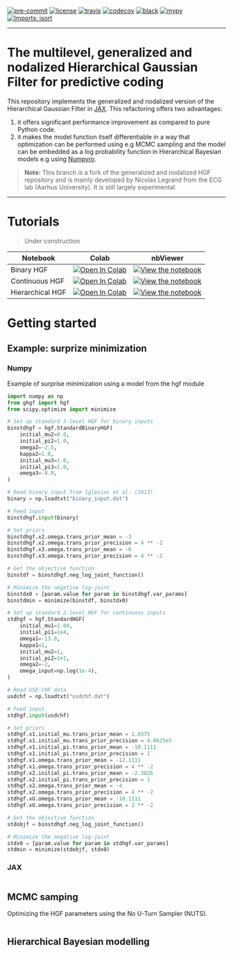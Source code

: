 [![pre-commit](https://img.shields.io/badge/pre--commit-enabled-brightgreen?logo=pre-commit&logoColor=white)](https://github.com/pre-commit/pre-commit) [![license](https://img.shields.io/badge/License-GPL%20v3-blue.svg)](https://github.com/LegrandNico/metadPy/blob/master/LICENSE) [![travis](https://travis-ci.com/LegrandNico/ghgf.svg?branch=master)](https://travis-ci.com/LegandNico/ghgf) [![codecov](https://codecov.io/gh/LegrandNico/ghgf/branch/master/graph/badge.svg)](https://codecov.io/gh/LegrandNico/ghgf) [![black](https://img.shields.io/badge/code%20style-black-000000.svg)](https://github.com/psf/black) [![mypy](http://www.mypy-lang.org/static/mypy_badge.svg)](http://mypy-lang.org/) [![Imports: isort](https://img.shields.io/badge/%20imports-isort-%231674b1?style=flat&labelColor=ef8336)](https://pycqa.github.io/isort/)

---

# The multilevel, generalized and nodalized Hierarchical Gaussian Filter for predictive coding

This repository implements the generalized and nodalized version of the Hierarchical Gaussian Filter in [JAX](https://jax.readthedocs.io/en/latest/jax.html). This refactoring offers two advantages:
1. it offers significant performance improvement as compared to pure Python code.
2. it makes the model function itself differentiable in a way that optimization can be performed using e.g MCMC sampling and the model can be embedded as a log probability function in Hierarchical Bayesian models e.g using [Numpyro](https://num.pyro.ai/en/latest/index.html#introductory-tutorials).

> **Note:** This branch is a fork of the generalized and nodalized HGF repository and is mainly developed by Nicolas Legrand from the ECG lab (Aarhus University). It is still largely experimental.

---

# Tutorials

> Under construction

| Notebook | Colab | nbViewer |
| --- | ---| --- |
| Binary HGF | [![Open In Colab](https://colab.research.google.com/assets/colab-badge.svg)](https://colab.research.google.com/github/ilabcode/ghgf/raw/ecg/notebooks/1-Binary%20HGF.ipynb) |  [![View the notebook](https://img.shields.io/badge/render-nbviewer-orange.svg)](https://nbviewer.jupyter.org/github/ilabcode/ghgf/raw/ecg/notebooks/1-Binary%20HGF.ipynb)
| Continuous HGF | [![Open In Colab](https://colab.research.google.com/assets/colab-badge.svg)](https://colab.research.google.com/github/ilabcode/ghgf/raw/ecg/notebooks/2-Continuous%20HGF.ipynb) |  [![View the notebook](https://img.shields.io/badge/render-nbviewer-orange.svg)](https://nbviewer.jupyter.org/github/ilabcode/ghgf/raw/ecg/notebooks/2-Continuous%20HGF.ipynb)
| Hierarchical HGF | [![Open In Colab](https://colab.research.google.com/assets/colab-badge.svg)](https://colab.research.google.com/github/ilabcode/ghgf/raw/ecg/notebooks/3-HierarchicalHGF.ipynb) |  [![View the notebook](https://img.shields.io/badge/render-nbviewer-orange.svg)](https://nbviewer.jupyter.org/github/ilabcode/ghgf/raw/ecg/notebooks/3-HierarchicalHGF.ipynb)

# Getting started
## Example: surprize minimization

### Numpy
Example of surprise minimization using a model from the hgf module

```python
import numpy as np
from ghgf import hgf
from scipy.optimize import minimize

# Set up standard 3-level HGF for binary inputs
binstdhgf = hgf.StandardBinaryHGF(
    initial_mu2=0.0,
    initial_pi2=1.0,
    omega2=-2.5,
    kappa2=1.0,
    initial_mu3=1.0,
    initial_pi3=1.0,
    omega3=-8.0,
)

# Read binary input from Iglesias et al. (2013)
binary = np.loadtxt("binary_input.dat")

# Feed input
binstdhgf.input(binary)

# Set priors
binstdhgf.x2.omega.trans_prior_mean = -3
binstdhgf.x2.omega.trans_prior_precision = 4 ** -2
binstdhgf.x3.omega.trans_prior_mean = -6
binstdhgf.x3.omega.trans_prior_precision = 4 ** -2

# Get the objective function
binstdf = binstdhgf.neg_log_joint_function()

# Minimize the negative log-joint
binstdx0 = [param.value for param in binstdhgf.var_params]
binstdmin = minimize(binstdf, binstdx0)

# Set up standard 2-level HGF for continuous inputs
stdhgf = hgf.StandardHGF(
    initial_mu1=1.04,
    initial_pi1=1e4,
    omega1=-13.0,
    kappa1=1,
    initial_mu2=1,
    initial_pi2=1e1,
    omega2=-2,
    omega_input=np.log(1e-4),
)

# Read USD-CHF data
usdchf = np.loadtxt("usdchf.dat")

# Feed input
stdhgf.input(usdchf)

# Set priors
stdhgf.x1.initial_mu.trans_prior_mean = 1.0375
stdhgf.x1.initial_mu.trans_prior_precision = 4.0625e5
stdhgf.x1.initial_pi.trans_prior_mean = -10.1111
stdhgf.x1.initial_pi.trans_prior_precision = 1
stdhgf.x1.omega.trans_prior_mean = -12.1111
stdhgf.x1.omega.trans_prior_precision = 4 ** -2
stdhgf.x2.initial_pi.trans_prior_mean = -2.3026
stdhgf.x2.initial_pi.trans_prior_precision = 1
stdhgf.x2.omega.trans_prior_mean = -4
stdhgf.x2.omega.trans_prior_precision = 4 ** -2
stdhgf.xU.omega.trans_prior_mean = -10.1111
stdhgf.xU.omega.trans_prior_precision = 2 ** -2

# Get the objective function
stdobjf = binstdhgf.neg_log_joint_function()

# Minimize the negative log-joint
stdx0 = [param.value for param in stdhgf.var_params]
stdmin = minimize(stdobjf, stdx0)

```

### JAX

```python

```

## MCMC samping

Optimizing the HGF parameters using the No U-Turn Sampler (NUTS).

```python

```

## Hierarchical Bayesian modelling

```python

```
